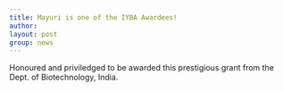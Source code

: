 ```yaml
---
title: Mayuri is one of the IYBA Awardees!
author: 
layout: post
group: news
---
```

Honoured and priviledged to be awarded this prestigious grant from the Dept. of Biotechnology, India. 

<blockquote cite="http://dbtindia.gov.in/schemes-programmes/building-capacities/awards/innovative-young-bio-technologist-award-iyba"
The Innovative Young Biotechnologist Award (IYBA), initiated in 2005, is a career-oriented award to
 identify and nurture outstanding young scientists with innovative ideas and desirous of pursuing research 
in frontier areas of biotechnology.
</blockquote>
